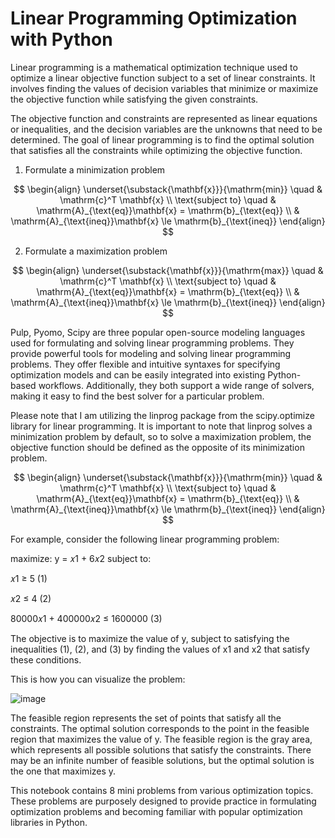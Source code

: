 # Linear Programming Optimization with Python

Linear programming is a mathematical optimization technique used to optimize a linear objective function subject to a set of linear constraints. It involves finding the values of decision variables that minimize or maximize the objective function while satisfying the given constraints.

The objective function and constraints are represented as linear equations or inequalities, and the decision variables are the unknowns that need to be determined. The goal of linear programming is to find the optimal solution that satisfies all the constraints while optimizing the objective function.

1. Formulate a minimization problem

$$
\begin{align}
\underset{\substack{\mathbf{x}}}{\mathrm{min}} \quad & \mathrm{c}^T \mathbf{x} \\
\text{subject to} \quad & \mathrm{A}_{\text{eq}}\mathbf{x} = \mathrm{b}_{\text{eq}} \\
 & \mathrm{A}_{\text{ineq}}\mathbf{x} \le \mathrm{b}_{\text{ineq}}
 \end{align}
$$

2. Formulate a maximization problem

$$
\begin{align}
\underset{\substack{\mathbf{x}}}{\mathrm{max}} \quad & \mathrm{c}^T \mathbf{x} \\
\text{subject to} \quad & \mathrm{A}_{\text{eq}}\mathbf{x} = \mathrm{b}_{\text{eq}} \\
 & \mathrm{A}_{\text{ineq}}\mathbf{x} \le \mathrm{b}_{\text{ineq}}
 \end{align}
$$

Pulp, Pyomo, Scipy are three popular open-source modeling languages used for formulating and solving linear programming problems. They provide powerful tools for modeling and solving linear programming problems. They offer flexible and intuitive syntaxes for specifying optimization models and can be easily integrated into existing Python-based workflows. Additionally, they both support a wide range of solvers, making it easy to find the best solver for a particular problem.

Please note that I am utilizing the linprog package from the scipy.optimize library for linear programming. It is important to note that linprog solves a minimization problem by default, so to solve a maximization problem, the objective function should be defined as the opposite of its minimization problem.

$$
\begin{align}
\underset{\substack{\mathbf{x}}}{\mathrm{min}} \quad & \mathrm{c}^T \mathbf{x} \\
\text{subject to} \quad & \mathrm{A}_{\text{eq}}\mathbf{x} = \mathrm{b}_{\text{eq}} \\
 & \mathrm{A}_{\text{ineq}}\mathbf{x} \le \mathrm{b}_{\text{ineq}}
 \end{align}
$$

For example, consider the following linear programming problem:

maximize: y = 𝑥1 + 6𝑥2 subject to:

𝑥1 ≥ 5 (1)

𝑥2 ≤ 4 (2)

80000𝑥1 + 400000𝑥2 ≤ 1600000 (3)

The objective is to maximize the value of y, subject to satisfying the inequalities (1), (2), and (3) by finding the values of x1 and x2 that satisfy these conditions.

This is how you can visualize the problem:

![image](https://user-images.githubusercontent.com/86640902/222184716-4b70b3aa-afe8-406f-8385-10abcb393f9f.png)

The feasible region represents the set of points that satisfy all the constraints. The optimal solution corresponds to the point in the feasible region that maximizes the value of y. The feasible region is the gray area, which represents all possible solutions that satisfy the constraints. There may be an infinite number of feasible solutions, but the optimal solution is the one that maximizes y.

This notebook contains 8 mini problems from various optimization topics. These problems are purposely designed to provide practice in formulating optimization problems and becoming familiar with popular optimization libraries in Python.
